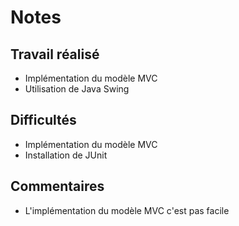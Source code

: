 # Notes

## Travail réalisé

* Implémentation du modèle MVC
* Utilisation de Java Swing

## Difficultés

* Implémentation du modèle MVC
* Installation de JUnit

## Commentaires

* L'implémentation du modèle MVC c'est pas facile